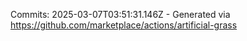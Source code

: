 Commits: 2025-03-07T03:51:31.146Z - Generated via https://github.com/marketplace/actions/artificial-grass
<br>
